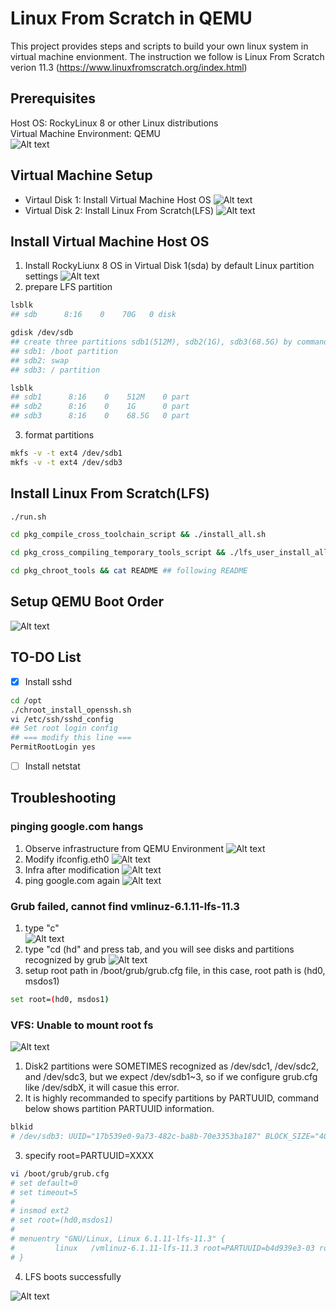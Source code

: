 # Linux From Scratch in QEMU
This project provides steps and scripts to build your own linux system in virtual machine envionment. The instruction we follow is Linux From Scratch verion 11.3 (https://www.linuxfromscratch.org/index.html)

## Prerequisites
Host OS: RockyLinux 8 or other Linux distributions<br />
Virtual Machine Environment: QEMU<br />
![Alt text](img/image.png)<br />

## Virtual Machine Setup
* Virtaul Disk 1: Install Virtual Machine Host OS
![Alt text](img/image-1.png)
* Virtual Disk 2: Install Linux From Scratch(LFS)
![Alt text](img/image-2.png)

## Install Virtual Machine Host OS
1. Install RockyLiunx 8 OS in Virtual Disk 1(sda) by default Linux partition settings
![Alt text](img/image-4.png)
2. prepare LFS partition
```sh
lsblk
## sdb      8:16    0    70G   0 disk

gdisk /dev/sdb
## create three partitions sdb1(512M), sdb2(1G), sdb3(68.5G) by command (ref: https://linux.die.net/man/8/gdisk). Note that sdb2 needs to change type "Linux swap / Solaris"(hex code=82)
## sdb1: /boot partition
## sdb2: swap
## sdb3: / partition

lsblk
## sdb1      8:16    0    512M    0 part
## sdb2      8:16    0    1G      0 part
## sdb3      8:16    0    68.5G   0 part
```
3. format partitions
```sh
mkfs -v -t ext4 /dev/sdb1
mkfs -v -t ext4 /dev/sdb3
```

## Install Linux From Scratch(LFS)
```sh
./run.sh

cd pkg_compile_cross_toolchain_script && ./install_all.sh

cd pkg_cross_compiling_temporary_tools_script && ./lfs_user_install_all.sh

cd pkg_chroot_tools && cat README ## following README
```

## Setup QEMU Boot Order
![Alt text](img/image7.png)

## TO-DO List
- [x] Install sshd
```sh
cd /opt
./chroot_install_openssh.sh
vi /etc/ssh/sshd_config
## Set root login config
## === modify this line ===
PermitRootLogin yes
```


- [ ] Install netstat


## Troubleshooting
### pinging google.com hangs
1. Observe infrastructure from QEMU Environment
![Alt text](img/infra.jpg)
2. Modify ifconfig.eth0
![Alt text](img/image8.png)
3. Infra after modification
![Alt text](img/lfs-networking-infra.jpg)
4. ping google.com again
![Alt text](img/image9.png)


### Grub failed, cannot find vmlinuz-6.1.11-lfs-11.3
1. type "c"  
![Alt text](img/gnu_grub.png)
2. type "cd (hd" and press tab, and you will see disks and partitions recognized by grub
![Alt text](img/find_boot_disk_partition.png)
3. setup root path in /boot/grub/grub.cfg file, in this case, root path is (hd0, msdos1)
```sh
set root=(hd0, msdos1)
```


### VFS: Unable to mount root fs
![Alt text](img/VFS_unable_to_mount_root_fs.png)
1. Disk2 partitions were SOMETIMES recognized as /dev/sdc1, /dev/sdc2, and /dev/sdc3, but we expect /dev/sdb1~3, so if we configure grub.cfg like /dev/sdbX, it will casue this error.
2. It is highly recommanded to specify partitions by PARTUUID, command below shows partition PARTUUID information.
```sh
blkid
# /dev/sdb3: UUID="17b539e0-9a73-482c-ba8b-70e3353ba187" BLOCK_SIZE="4096" TYPE="ext4" PARTUUID="b4d939e3-03"
```
3. specify root=PARTUUID=XXXX 
```sh
vi /boot/grub/grub.cfg
# set default=0
# set timeout=5
#
# insmod ext2
# set root=(hd0,msdos1)
#
# menuentry "GNU/Linux, Linux 6.1.11-lfs-11.3" {
#         linux   /vmlinuz-6.1.11-lfs-11.3 root=PARTUUID=b4d939e3-03 ro
# }
```
4. LFS boots successfully

![Alt text](img/lfs.png)

